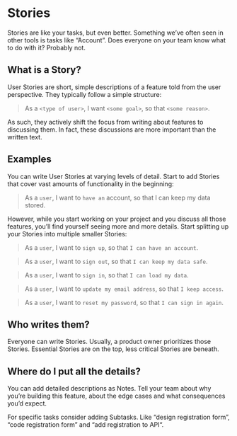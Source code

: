 # Stories

Stories are like your tasks, but even better. Something we’ve often seen in other tools is tasks like “Account”. Does everyone on your team know what to do with it? Probably not.

## What is a Story?
User Stories are short, simple descriptions of a feature told from the user perspective. They typically follow a simple structure:

> As a `<type of user>`, I want `<some goal>`, so that `<some reason>`.

As such, they actively shift the focus from writing about features to discussing them. In fact, these discussions are more important than the written text.

## Examples
You can write User Stories at varying levels of detail. Start to add Stories that cover vast amounts of functionality in the beginning:

> As a `user`, I want to `have an` account, so that I can keep my data stored.

However, while you start working on your project and you discuss all those features, you’ll find yourself seeing more and more details. Start splitting up your Stories into multiple smaller Stories:

> As a `user`, I want to `sign up`, so that `I can have an account`.

> As a `user`, I want to `sign out`, so that `I can keep my data safe`.

> As a `user`, I want to `sign in`, so that `I can load my data`.

> As a `user`, I want to `update my email address`, so that `I keep access`.

> As a `user`, I want to `reset my password`, so that `I can sign in again`.

## Who writes them?

Everyone can write Stories. Usually, a product owner prioritizes those Stories. Essential Stories are on the top, less critical Stories are beneath.

## Where do I put all the details?

You can add detailed descriptions as Notes. Tell your team about why you’re building this feature, about the edge cases and what consequences you’d expect.

For specific tasks consider adding Subtasks. Like “design registration form”, “code registration form” and “add registration to API“.
